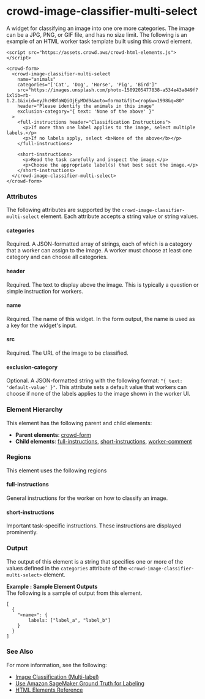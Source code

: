 # crowd\-image\-classifier\-multi\-select<a name="sms-ui-template-crowd-image-classifier-multi"></a>

A widget for classifying an image into one ore more categories\. The image can be a JPG, PNG, or GIF file, and has no size limit\. The following is an example of an HTML worker task template built using this crowd element\. 

```
<script src="https://assets.crowd.aws/crowd-html-elements.js"></script>

<crowd-form>
  <crowd-image-classifier-multi-select
    name="animals"
    categories="['Cat', 'Dog', 'Horse', 'Pig', 'Bird']"
    src="https://images.unsplash.com/photo-1509205477838-a534e43a849f?ixlib=rb-1.2.1&ixid=eyJhcHBfaWQiOjEyMDd9&auto=format&fit=crop&w=1998&q=80"
    header="Please identify the animals in this image"
    exclusion-category="{ text: 'None of the above' }"
  >
    <full-instructions header="Classification Instructions">
      <p>If more than one label applies to the image, select multiple labels.</p>
      <p>If no labels apply, select <b>None of the above</b></p>
    </full-instructions>

    <short-instructions>
      <p>Read the task carefully and inspect the image.</p>
      <p>Choose the appropriate label(s) that best suit the image.</p>
    </short-instructions>
  </crowd-image-classifier-multi-select>
</crowd-form>
```

### Attributes<a name="image-classifier-multi-attributes"></a>

The following attributes are supported by the `crowd-image-classifier-multi-select` element\. Each attribute accepts a string value or string values\.

#### categories<a name="image-classifier-multi-attributes-categories"></a>

Required\. A JSON\-formatted array of strings, each of which is a category that a worker can assign to the image\. A worker must choose at least one category and can choose all categories\. 

#### header<a name="image-classifier-multi-attributes-header"></a>

Required\. The text to display above the image\. This is typically a question or simple instruction for workers\.

#### name<a name="image-classifier-multi-attributes-name"></a>

Required\. The name of this widget\. In the form output, the name is used as a key for the widget's input\.

#### src<a name="image-classifier-multi-attributes-src"></a>

Required\. The URL of the image to be classified\. 

#### exclusion\-category<a name="image-classifier-multi-attributes-exclusion-category"></a>

Optional\. A JSON\-formatted string with the following format: `"{ text: 'default-value' }"`\. This attribute sets a default value that workers can choose if none of the labels applies to the image shown in the worker UI\.

### Element Hierarchy<a name="image-classifier-multi-element-hierarchy"></a>

This element has the following parent and child elements:
+ **Parent elements**: [crowd\-form](sms-ui-template-crowd-form.md)
+ **Child elements**: [full\-instructions](sms-ui-template-crowd-image-classifier.md#image-classifier-regions-full-instructions), [short\-instructions](sms-ui-template-crowd-image-classifier.md#image-classifier-regions-short-instructions), [worker\-comment](sms-ui-template-crowd-image-classifier.md#image-classifier-regions-worker-comment)

### Regions<a name="image-classifier-multi-regions"></a>

This element uses the following regions

#### full\-instructions<a name="image-classifier-multi-regions-full-instructions"></a>

General instructions for the worker on how to classify an image\.

#### short\-instructions<a name="image-classifier-multi-regions-short-instructions"></a>

Important task\-specific instructions\. These instructions are displayed prominently\.

### Output<a name="image-classifier-multi-output"></a>

The output of this element is a string that specifies one or more of the values defined in the `categories` attribute of the `<crowd-image-classifier-multi-select>` element\.

**Example : Sample Element Outputs**  
The following is a sample of output from this element\.  

```
[
  {
    "<name>": {
        labels: ["label_a", "label_b"]
    }
  }
]
```

### See Also<a name="image-classifier-multi-see-also"></a>

For more information, see the following:
+ [Image Classification \(Multi\-label\)](sms-image-classification-multilabel.md)
+ [Use Amazon SageMaker Ground Truth for Labeling](sms.md)
+ [HTML Elements Reference](sms-ui-template-reference.md)